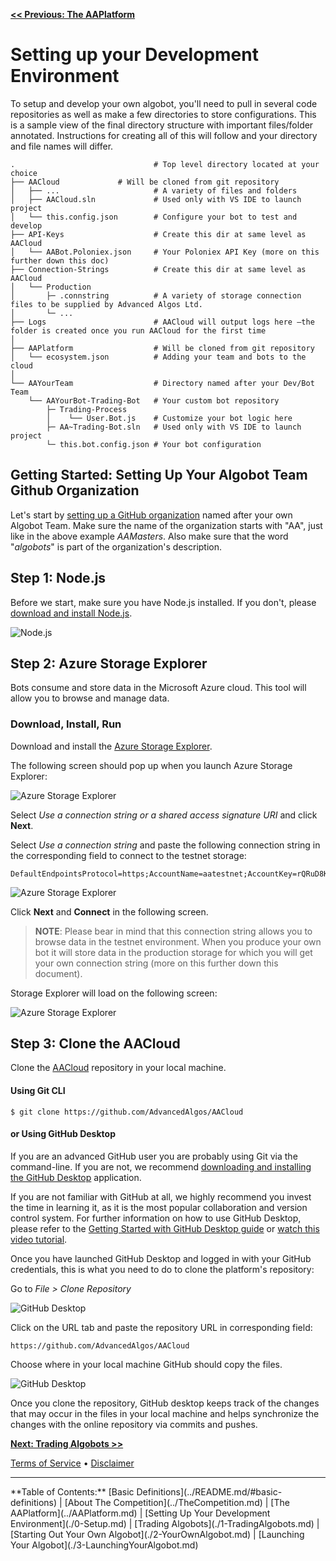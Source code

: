 **[<< Previous: The AAPlatform](../AAPlatform.md)**


# Setting up your Development Environment

To setup and develop your own algobot, you'll need to pull in several code repositories as well as make a few directories to store configurations. This is a sample view of the final directory structure with important files/folder annotated. Instructions for creating all of this will follow and your directory and file names will differ.

```
.                               # Top level directory located at your choice
├── AACloud		        # Will be cloned from git repository
│   ├── ...                     # A variety of files and folders
│   ├── AACloud.sln             # Used only with VS IDE to launch project
│   └── this.config.json    	# Configure your bot to test and develop
├── API-Keys                    # Create this dir at same level as AACloud
│   └── AABot.Poloniex.json     # Your Poloniex API Key (more on this further down this doc)
├── Connection-Strings          # Create this dir at same level as AACloud
│   └── Production              
│       ├─ .connstring          # A variety of storage connection files to be supplied by Advanced Algos Ltd.
│       └─ ...  
├── Logs                        # AACloud will output logs here –the folder is created once you run AACloud for the first time
│            
├── AAPlatform                  # Will be cloned from git repository
│   └── ecosystem.json          # Adding your team and bots to the cloud
│
└── AAYourTeam                  # Directory named after your Dev/Bot Team
    └── AAYourBot-Trading-Bot   # Your custom bot repository     
        ├─ Trading-Process
        │    └── User.Bot.js    # Customize your bot logic here
        ├─ AA~Trading-Bot.sln   # Used only with VS IDE to launch project
        └─ this.bot.config.json # Your bot configuration

```

## Getting Started: Setting Up Your Algobot Team Github Organization

Let's start by [setting up a GitHub organization](https://github.com/account/organizations/new) named after your own Algobot Team. Make sure the name of the organization starts with "AA", just like in the above example _AAMasters_. Also make sure that the word "_algobots_" is part of the organization's description.

## Step 1: Node.js

Before we start, make sure you have Node.js installed. If you don't, please [download and install Node.js](https://nodejs.org/en/download/).

![Node.js](https://github.com/AdvancedAlgos/Documentation/blob/master/Media/Dev-Teams-Getting-Sarted-Guide/Node-js-01.png)

## Step 2: Azure Storage Explorer

Bots consume and store data in the Microsoft Azure cloud. This tool will allow you to browse and manage data.

### Download, Install, Run

Download and install the [Azure Storage Explorer](https://azure.microsoft.com/en-us/features/storage-explorer/).

The following screen should pop up when you launch Azure Storage Explorer:

![Azure Storage Explorer](https://github.com/AdvancedAlgos/Documentation/blob/master/Media/Dev-Teams-Getting-Sarted-Guide/Azure-Storage-Explorer-02.png)

Select _Use a connection string or a shared access signature URI_ and click **Next**.

Select _Use a connection string_ and paste the following connection string in the corresponding field to connect to the testnet storage:

```
DefaultEndpointsProtocol=https;AccountName=aatestnet;AccountKey=rQRuD8KeD0upqcN9532zqZTknKwkYJDpGzkATGptk9lIEovkLchdOGOJVld26cUjpzTA4enxsxpCB33B0pOZRg==;EndpointSuffix=core.windows.net
```

![Azure Storage Explorer](https://github.com/AdvancedAlgos/Documentation/blob/master/Media/Dev-Teams-Getting-Sarted-Guide/Azure-Storage-Explorer-03.png)

Click **Next** and **Connect** in the following screen.

> **NOTE**: Please bear in mind that this connection string allows you to browse data in the testnet environment. When you produce your own bot it will store data in the production storage for which you will get your own connection string (more on this further down this document).

Storage Explorer will load on the following screen:

![Azure Storage Explorer](https://github.com/AdvancedAlgos/Documentation/blob/master/Media/Dev-Teams-Getting-Sarted-Guide/Azure-Storage-Explorer-01.png)

## Step 3: Clone the AACloud

Clone the [AACloud](https://github.com/AdvancedAlgos/AACloud) repository in your local machine.

#### Using Git CLI
```
$ git clone https://github.com/AdvancedAlgos/AACloud
```

#### or Using GitHub Desktop

If you are an advanced GitHub user you are probably using Git via the command-line. If you are not, we recommend [downloading and installing the GitHub Desktop](https://desktop.github.com/) application.

If you are not familiar with GitHub at all, we highly recommend you invest the time in learning it, as it is the most popular collaboration and version control system. For further information on how to use GitHub Desktop, please refer to the [Getting Started with GitHub Desktop guide](https://help.github.com/desktop/guides/getting-started-with-github-desktop/) or [watch this video tutorial](https://www.youtube.com/watch?v=GqNAD4XoZ6k).

Once you have launched GitHub Desktop and logged in with your GitHub credentials, this is what you need to do to clone the platform's repository:

Go to _File > Clone Repository_

![GitHub Desktop](https://github.com/AdvancedAlgos/Documentation/blob/master/Media/Dev-Teams-Getting-Sarted-Guide/GitHub-Desktop-01.png)

Click on the URL tab and paste the repository URL in corresponding field:

```
https://github.com/AdvancedAlgos/AACloud
```

Choose where in your local machine GitHub should copy the files.

![GitHub Desktop](https://github.com/AdvancedAlgos/Documentation/blob/master/Media/Dev-Teams-Getting-Sarted-Guide/GitHub-Desktop-02.png)

Once you clone the repository, GitHub desktop keeps track of the changes that may occur in the files in your local machine and helps synchronize the changes with the online repository via commits and pushes.


**[Next: Trading Algobots >>](./1-TradingAlgobots.md)**

[Terms of Service](../Terms.md)  &bull;  [Disclaimer](../Disclaimer.md)

<hr>
**Table of Contents:** [Basic Definitions](../README.md/#basic-definitions) | [About The Competition](../TheCompetition.md) | [The AAPlatform](../AAPlatform.md) | [Setting Up Your Development Environment](./0-Setup.md) | [Trading Algobots](./1-TradingAlgobots.md) | [Starting Out Your Own Algobot](./2-YourOwnAlgobot.md) | [Launching Your Algobot](./3-LaunchingYourAlgobot.md) 
